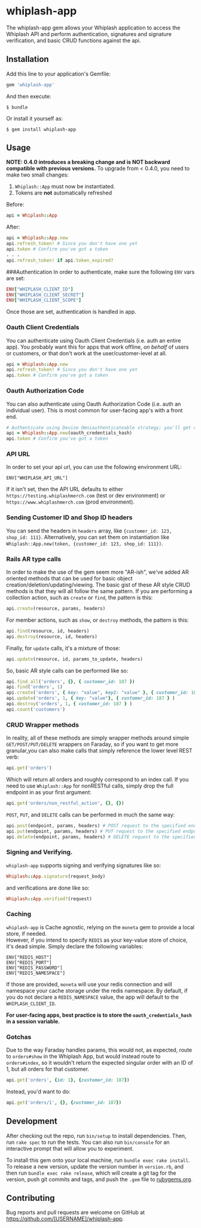 # whiplash-app  

The whiplash-app gem allows your Whiplash application to access the Whiplash
API and perform authentication, signatures and signature verification, and basic
CRUD functions against the api.

## Installation

Add this line to your application's Gemfile:

```ruby
gem 'whiplash-app'
```

And then execute:

    $ bundle

Or install it yourself as:

    $ gem install whiplash-app

## Usage

**NOTE: 0.4.0 introduces a breaking change and is NOT backward compatible with previous versions.**
To upgrade from < 0.4.0, you need to make two small changes:
1. `Whiplash::App` must now be instantiated.
2. Tokens are **not** automatically refreshed

Before:
```ruby
api = Whiplash::App
```

After:
```ruby
api = Whiplash::App.new
api.refresh_token! # Since you don't have one yet
api.token # Confirm you've got a token
. . .
api.refresh_token! if api.token_expired?
```

###Authentication
In order to authenticate, make sure the following `ENV` vars are set:

```ruby
ENV["WHIPLASH_CLIENT_ID"]
ENV["WHIPLASH_CLIENT_SECRET"]
ENV["WHIPLASH_CLIENT_SCOPE"]
```

Once those are set, authentication is handled in app.

### Oauth Client Credentials
You can authenticate using Oauth Client Credentials (i.e. auth an entire app).
You probably want this for apps that work offline, _on behalf_ of users or customers, or that don't work at the user/customer-level at all.

```ruby
api = Whiplash::App.new
api.refresh_token! # Since you don't have one yet
api.token # Confirm you've got a token
```

### Oauth Authorization Code
You can also authenticate using Oauth Authorization Code (i.e. auth an individual user). This is most common for user-facing app's with a front end.

```ruby
# Authenticate using Devise Omniauthenticateable strategy; you'll get oauth creds back as a hash
api = Whiplash::App.new(oauth_credentials_hash)
api.token # Confirm you've got a token
```

### API URL
In order to set your api url, you can use the following environment URL:
```
ENV["WHIPLASH_API_URL"]
```
If it isn't set, then the API URL defaults to either `https://testing.whiplashmerch.com` (test or dev environment) or `https://www.whiplashmerch.com` (prod environment).

### Sending Customer ID and Shop ID headers
You can send the headers in `headers` array, like `{customer_id: 123, shop_id: 111}`.
Alternatively, you can set them on instantiation like `Whiplash::App.new(token, {customer_id: 123, shop_id: 111})`.

### Rails AR type calls

In order to make the use of the gem seem more "AR-ish", we've added AR oriented methods that can be used for basic object creation/deletion/updating/viewing. The basic gist of these AR style CRUD methods is that they will all follow the same pattern.  If you are performing a collection action, such as `create` or `find`, the pattern is this:

```ruby
api.create(resource, params, headers)
```

For member actions, such as `show`, or `destroy` methods, the pattern is this:

```ruby
api.find(resource, id, headers)
api.destroy(resource, id, headers)
```

Finally, for `update` calls, it's a mixture of those:

```ruby
api.update(resource, id, params_to_update, headers)
```

So, basic AR style calls can be performed like so:

```ruby
api.find_all('orders', {}, { customer_id: 187 })
api.find('orders', 1)
api.create('orders', { key: "value", key2: "value" }, { customer_id: 187 } )
api.update('orders', 1, { key: "value"}, { customer_id: 187 } )
api.destroy('orders', 1, { customer_id: 187 } )
api.count('customers')
```

### CRUD Wrapper methods
In reality, all of these methods are simply wrapper methods around simple `GET/POST/PUT/DELETE` wrappers on Faraday, so if you want to get more granular,you can also make calls that simply reference the lower level REST verb:

```ruby
api.get('orders')
```
Which will return all orders and roughly correspond to an index call. If you need to use `Whiplash::App` for nonRESTful calls, simply drop the full endpoint in as your first argument:

```ruby
api.get('orders/non_restful_action', {}, {})
```
`POST`, `PUT`, and `DELETE` calls can be performed in much the same way:
```ruby
api.post(endpoint, params, headers) # POST request to the specified endpoint passing the payload in params
api.put(endpoint, params, headers) # PUT request to the specified endpoint passing the payload in params
api.delete(endpoint, params, headers) # DELETE request to the specified endpoint.  Params would probably just be an id.
```

### Signing and Verifying.
`whiplash-app` supports signing and verifying signatures like so:
```ruby
Whiplash::App.signature(request_body)
```
and verifications are done like so:
```ruby
Whiplash::App.verified?(request)
```  

### Caching
`whiplash-app` is Cache agnostic, relying on the `moneta` gem to provide a local store, if needed.  
However, if you intend to specify `REDIS` as your key-value store of choice, it's dead simple.  Simply declare the following variables:
```
ENV["REDIS_HOST"]
ENV["REDIS_PORT"]
ENV["REDIS_PASSWORD"]
ENV["REDIS_NAMESPACE"]
```
If those are provided, `moneta` will use your redis connection and will namespace your cache storage under the redis namespace.  By default, if you do not declare a `REDIS_NAMESPACE` value, the app will default to the `WHIPLASH_CLIENT_ID`.

**For user-facing apps, best practice is to store the `oauth_credentials_hash` in a session variable.**

### Gotchas
Due to the way Faraday handles params, this would not, as expected, route to `orders#show` in the Whiplash App, but would instead route to `orders#index`, so it wouldn't return the expected singular order with an ID of 1, but all orders for that customer.
```ruby
api.get('orders', {id: 1}, {customer_id: 187})  
```
Instead, you'd want to do:
```ruby
api.get('orders/1', {}, {customer_id: 187})  
```


## Development

After checking out the repo, run `bin/setup` to install dependencies. Then, run `rake spec` to run the tests. You can also run `bin/console` for an interactive prompt that will allow you to experiment.

To install this gem onto your local machine, run `bundle exec rake install`. To release a new version, update the version number in `version.rb`, and then run `bundle exec rake release`, which will create a git tag for the version, push git commits and tags, and push the `.gem` file to [rubygems.org](https://rubygems.org).

## Contributing

Bug reports and pull requests are welcome on GitHub at https://github.com/[USERNAME]/whiplash-app.

